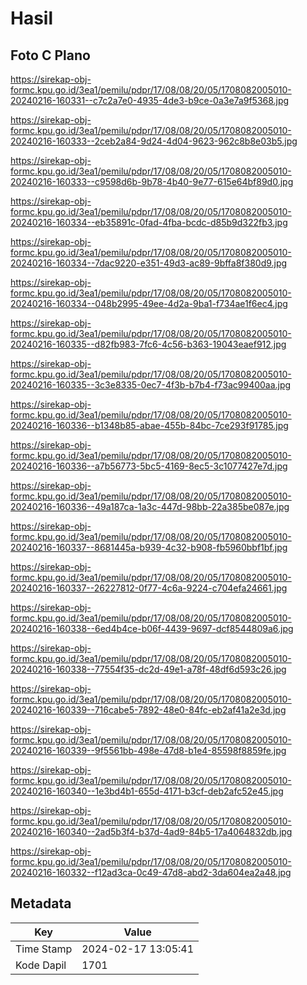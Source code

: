 # Hasil

## Foto C Plano

https://sirekap-obj-formc.kpu.go.id/3ea1/pemilu/pdpr/17/08/08/20/05/1708082005010-20240216-160331--c7c2a7e0-4935-4de3-b9ce-0a3e7a9f5368.jpg

https://sirekap-obj-formc.kpu.go.id/3ea1/pemilu/pdpr/17/08/08/20/05/1708082005010-20240216-160333--2ceb2a84-9d24-4d04-9623-962c8b8e03b5.jpg

https://sirekap-obj-formc.kpu.go.id/3ea1/pemilu/pdpr/17/08/08/20/05/1708082005010-20240216-160333--c9598d6b-9b78-4b40-9e77-615e64bf89d0.jpg

https://sirekap-obj-formc.kpu.go.id/3ea1/pemilu/pdpr/17/08/08/20/05/1708082005010-20240216-160334--eb35891c-0fad-4fba-bcdc-d85b9d322fb3.jpg

https://sirekap-obj-formc.kpu.go.id/3ea1/pemilu/pdpr/17/08/08/20/05/1708082005010-20240216-160334--7dac9220-e351-49d3-ac89-9bffa8f380d9.jpg

https://sirekap-obj-formc.kpu.go.id/3ea1/pemilu/pdpr/17/08/08/20/05/1708082005010-20240216-160334--048b2995-49ee-4d2a-9ba1-f734ae1f6ec4.jpg

https://sirekap-obj-formc.kpu.go.id/3ea1/pemilu/pdpr/17/08/08/20/05/1708082005010-20240216-160335--d82fb983-7fc6-4c56-b363-19043eaef912.jpg

https://sirekap-obj-formc.kpu.go.id/3ea1/pemilu/pdpr/17/08/08/20/05/1708082005010-20240216-160335--3c3e8335-0ec7-4f3b-b7b4-f73ac99400aa.jpg

https://sirekap-obj-formc.kpu.go.id/3ea1/pemilu/pdpr/17/08/08/20/05/1708082005010-20240216-160336--b1348b85-abae-455b-84bc-7ce293f91785.jpg

https://sirekap-obj-formc.kpu.go.id/3ea1/pemilu/pdpr/17/08/08/20/05/1708082005010-20240216-160336--a7b56773-5bc5-4169-8ec5-3c1077427e7d.jpg

https://sirekap-obj-formc.kpu.go.id/3ea1/pemilu/pdpr/17/08/08/20/05/1708082005010-20240216-160336--49a187ca-1a3c-447d-98bb-22a385be087e.jpg

https://sirekap-obj-formc.kpu.go.id/3ea1/pemilu/pdpr/17/08/08/20/05/1708082005010-20240216-160337--8681445a-b939-4c32-b908-fb5960bbf1bf.jpg

https://sirekap-obj-formc.kpu.go.id/3ea1/pemilu/pdpr/17/08/08/20/05/1708082005010-20240216-160337--26227812-0f77-4c6a-9224-c704efa24661.jpg

https://sirekap-obj-formc.kpu.go.id/3ea1/pemilu/pdpr/17/08/08/20/05/1708082005010-20240216-160338--6ed4b4ce-b06f-4439-9697-dcf8544809a6.jpg

https://sirekap-obj-formc.kpu.go.id/3ea1/pemilu/pdpr/17/08/08/20/05/1708082005010-20240216-160338--77554f35-dc2d-49e1-a78f-48df6d593c26.jpg

https://sirekap-obj-formc.kpu.go.id/3ea1/pemilu/pdpr/17/08/08/20/05/1708082005010-20240216-160339--716cabe5-7892-48e0-84fc-eb2af41a2e3d.jpg

https://sirekap-obj-formc.kpu.go.id/3ea1/pemilu/pdpr/17/08/08/20/05/1708082005010-20240216-160339--9f5561bb-498e-47d8-b1e4-85598f8859fe.jpg

https://sirekap-obj-formc.kpu.go.id/3ea1/pemilu/pdpr/17/08/08/20/05/1708082005010-20240216-160340--1e3bd4b1-655d-4171-b3cf-deb2afc52e45.jpg

https://sirekap-obj-formc.kpu.go.id/3ea1/pemilu/pdpr/17/08/08/20/05/1708082005010-20240216-160340--2ad5b3f4-b37d-4ad9-84b5-17a4064832db.jpg

https://sirekap-obj-formc.kpu.go.id/3ea1/pemilu/pdpr/17/08/08/20/05/1708082005010-20240216-160332--f12ad3ca-0c49-47d8-abd2-3da604ea2a48.jpg


## Metadata

| Key        | Value               |
| ---------- | ------------------- |
| Time Stamp | 2024-02-17 13:05:41 |
| Kode Dapil | 1701                |



